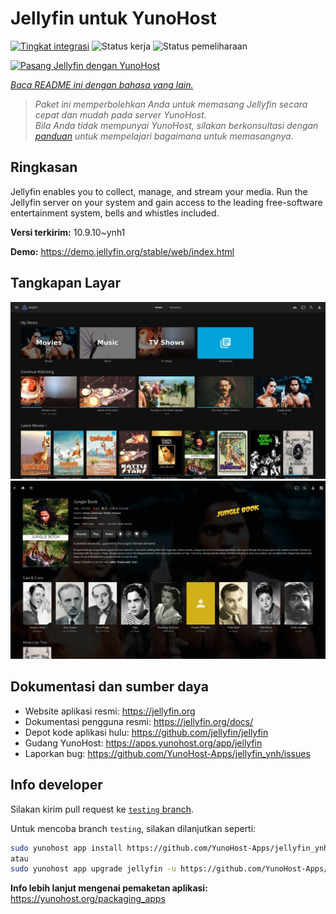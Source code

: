 <!--
N.B.: README ini dibuat secara otomatis oleh <https://github.com/YunoHost/apps/tree/master/tools/readme_generator>
Ini TIDAK boleh diedit dengan tangan.
-->

# Jellyfin untuk YunoHost

[![Tingkat integrasi](https://dash.yunohost.org/integration/jellyfin.svg)](https://ci-apps.yunohost.org/ci/apps/jellyfin/) ![Status kerja](https://ci-apps.yunohost.org/ci/badges/jellyfin.status.svg) ![Status pemeliharaan](https://ci-apps.yunohost.org/ci/badges/jellyfin.maintain.svg)

[![Pasang Jellyfin dengan YunoHost](https://install-app.yunohost.org/install-with-yunohost.svg)](https://install-app.yunohost.org/?app=jellyfin)

*[Baca README ini dengan bahasa yang lain.](./ALL_README.md)*

> *Paket ini memperbolehkan Anda untuk memasang Jellyfin secara cepat dan mudah pada server YunoHost.*  
> *Bila Anda tidak mempunyai YunoHost, silakan berkonsultasi dengan [panduan](https://yunohost.org/install) untuk mempelajari bagaimana untuk memasangnya.*

## Ringkasan

Jellyfin enables you to collect, manage, and stream your media. Run the Jellyfin server on your system and gain access to the leading free-software entertainment system, bells and whistles included.


**Versi terkirim:** 10.9.10~ynh1

**Demo:** <https://demo.jellyfin.org/stable/web/index.html>

## Tangkapan Layar

![Tangkapan Layar pada Jellyfin](./doc/screenshots/jellyfin-1.jpg)
![Tangkapan Layar pada Jellyfin](./doc/screenshots/jellyfin-2.jpg)

## Dokumentasi dan sumber daya

- Website aplikasi resmi: <https://jellyfin.org>
- Dokumentasi pengguna resmi: <https://jellyfin.org/docs/>
- Depot kode aplikasi hulu: <https://github.com/jellyfin/jellyfin>
- Gudang YunoHost: <https://apps.yunohost.org/app/jellyfin>
- Laporkan bug: <https://github.com/YunoHost-Apps/jellyfin_ynh/issues>

## Info developer

Silakan kirim pull request ke [`testing` branch](https://github.com/YunoHost-Apps/jellyfin_ynh/tree/testing).

Untuk mencoba branch `testing`, silakan dilanjutkan seperti:

```bash
sudo yunohost app install https://github.com/YunoHost-Apps/jellyfin_ynh/tree/testing --debug
atau
sudo yunohost app upgrade jellyfin -u https://github.com/YunoHost-Apps/jellyfin_ynh/tree/testing --debug
```

**Info lebih lanjut mengenai pemaketan aplikasi:** <https://yunohost.org/packaging_apps>
